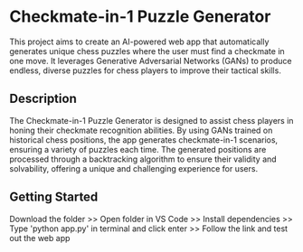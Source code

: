 # Checkmate-in-1 Puzzle Generator
This project aims to create an AI-powered web app that automatically generates unique chess puzzles where the user must find a checkmate in one move.
It leverages Generative Adversarial Networks (GANs) to produce endless, diverse puzzles for chess players to improve their tactical skills.

## Description
The Checkmate-in-1 Puzzle Generator is designed to assist chess players in honing their checkmate recognition abilities.
By using GANs trained on historical chess positions, the app generates checkmate-in-1 scenarios, ensuring a variety of puzzles each time.
The generated positions are processed through a backtracking algorithm to ensure their validity and solvability, offering a unique and challenging experience for users.

## Getting Started
Download the folder >> Open folder in VS Code >> Install dependencies >> Type 'python app.py' in terminal and click enter >> Follow the link and test out the web app
